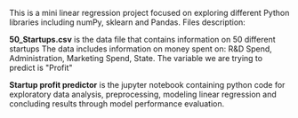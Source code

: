 This is a mini linear regression project focused on exploring different Python libraries including numPy, sklearn and Pandas.
Files description:

**50_Startups.csv** is the data file that contains information on 50 different startups
The data includes information on money spent on:
R&D Spend, Administration, Marketing Spend, State.
The variable we are trying to predict is "Profit"

**Startup profit predictor** is the jupyter notebook containing python code for exploratory data analysis, 
preprocessing, modeling linear regression and concluding results through model performance evaluation.
